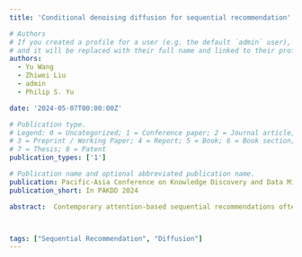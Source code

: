 ```yaml
---
title: 'Conditional denoising diffusion for sequential recommendation'

# Authors
# If you created a profile for a user (e.g. the default `admin` user), write the username (folder name) here
# and it will be replaced with their full name and linked to their profile.
authors:
  - Yu Wang
  - Zhiwei Liu
  - admin
  - Philip S. Yu

date: '2024-05-07T00:00:00Z'

# Publication type.
# Legend: 0 = Uncategorized; 1 = Conference paper; 2 = Journal article;
# 3 = Preprint / Working Paper; 4 = Report; 5 = Book; 6 = Book section;
# 7 = Thesis; 8 = Patent
publication_types: ['1']

# Publication name and optional abbreviated publication name.
publication: Pacific-Asia Conference on Knowledge Discovery and Data Mining
publication_short: In PAKDD 2024

abstract:  Contemporary attention-based sequential recommendations often encounter the oversmoothing problem, which generates indistinguishable representations. Although contrastive learning addresses this problem to a degree by actively pushing items apart, we still identify a new ranking plateau issue. This issue manifests as the ranking scores of top retrieved items being too similar, making it challenging for the model to distinguish the most preferred items from such candidates. This leads to a decline in performance, particularly in top-1 metrics. In response to these issues, we present a conditional denoising diffusion model that includes a stepwise diffuser, a sequence encoder, and a cross-attentive conditional denoising decoder. This approach streamlines the optimization and generation process by dividing it into simpler, more tractable sub-steps in a conditional autoregressive manner. Furthermore, we introduce a novel optimization scheme that incorporates both cross-divergence loss and contrastive loss. This new training scheme enables the model to generate high-quality sequence/item representations while preventing representation collapse. We conduct comprehensive experiments on four benchmark datasets, and the superior performance achieved by our model attests to its efficacy. We open-source our code at https://github.com/YuWang-1024/CDDRec.



tags: ["Sequential Recommendation", "Diffusion"]
---
```


